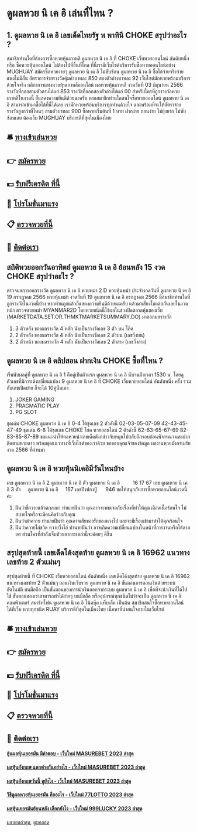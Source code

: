 # ดูผลหวย นิ เค อิ เล่นที่ไหน ?
## 1. ดูผลหวย นิ เค อิ เลขเด็ดไทยรัฐ พ พาทินี CHOKE สรุปว่าอะไร ?
สมาชิกท่านใดที่ต้องการซื้อหวยหุ้นเกาหลี ดูผลหวย นิ เค อิ ที่ CHOKE เว็บหวยออนไลน์ อันดับหนึ่ง หรือ ซื้อหวยหุ้นออนไลน์ ไม่ต้องไปที่อื่นที่ไกล ที่นี่เรามีเว็บไซต์บริการรับซื้อหวยออนไลน์อย่าง MUGHUAY สมัครซื้อหวยง่ายๆ ดูผลหวย นิ เค อิ ไม่ซับซ้อน ดูผลหวย นิ เค อิ ซื้อได้จ่ายจริงจ่ายแพงไม่มีอั้น อัตราการจ่ายรางวัลคุ้มค่าบาทละ 850 สองตัวล่างบาทละ 92 เว็บไซต์มักหวยพร้อมบริการด้วยใจจริง
กติกาการแทงหวยหุ้นเกาหลีออนไลน์
ผลหวยหุ้นเกาหลี งวดวันที่ 03 มิถุนายน 2566 รางวัลที่ออกสามตัวตรงได้แก่ 853 รางวัลที่ออกสองตัวล่างได้แก่ 00 สำหรับใครที่ถูกรางวัลหวยเกาหลีในงวดนี้ ก็แสดงความยินดีด้วยนะครับ หากสมาชิกท่านใดสนใจซื้อหวยออนไลน์ ดูผลหวย นิ เค อิ สามารถเข้ามาซื้อได้ที่นี่ได้เลย เรามักหวยพร้อมบริการทุกท่านด้วยใจ และพร้อมที่จะให้อัตราจ่ายรางวัลสูงกว่าที่ไหนๆ สามตัวบาทละ 900 ซื้อหวยเริ่มต้นที่ 1 บาท ฝากง่าย ถอนง่าย ไม่ยุ่งยาก ไม่ซับซ้อนเลย ต้องเว็บ MUGHUAY บริการดีที่สุดในเมืองไทย

## 🛎 [ทางเข้าเล่นหวย](https://bit.ly/3BG5bNw)
## 👉 [สมัครหวย](https://bit.ly/3BG5bNw)
## 💵 [รับฟรีเครดิต ที่นี้](https://bit.ly/3C3mvgS)
## 👑 [โปรโมชั่นมาแรง](https://bit.ly/3C3mvgS)
## 📋 [ตรวจหวยที่นี้](https://bit.ly/3C3mvgS)
## 📱 [ติดต่อเรา](https://bit.ly/3C3mvgS)

## สถิติหวยออกวันอาทิตย์ ดูผลหวย นิ เค อิ ย้อนหลัง 15 งวด CHOKE สรุปว่าอะไร ?
ตรวจผลการออกรางวัล ดูผลหวย นิ เค อิ หวยพม่า 2 D หวยหุ้นพม่า ประจำงวดวันที่ ดูผลหวย นิ เค อิ 19 กรกฏาคม 2566
หวยหุ้นพม่า งวดวันที่ 19 ดูผลหวย นิ เค อิ กรกฏาคม 2566 มีสมาชิกท่านใดที่ถูกรางวัลในงวดนี้บ้าง หากท่านถูกแล้วก็แสดงความยินดีด้วยนะครับ แล้วมาเสี่ยงโชคต่อกันเลยในงวดหน้า ตรวจหวยพม่า MYANMAR2D โดยหวยชนิดนี้ใช้ผลในช่วงปิดตลาดหุ้นของเว็บ (MARKETDATA.SET.OR.THMKTMARKETSUMMARY.DO) มาออกผลรางวัล
1. 3 ตัวหลัง ของผลรางวัล 4 หลัก นับเป็นรางวัลเลข 3 ตัว บน โต๊ด
2. 2 ตัวหลัง ของผลรางวัล 4 หลัก นับเป็นรางวัลเลข 2 ตัวบน (เลขวิ่งบน)
3. 2 ตัวหน้า ของผลรางวัล 4 หลัก นับเป็นรางวัลเลข 2 ตัวล่าง (เลขวิ่งล่าง)

## ดูผลหวย นิ เค อิ คลิปสอน ฝากเงิน CHOKE ซื้อที่ไหน ?
เริ่มนับผลคู่ที่ ดูผลหวย นิ เค อิ 1 คือคู่เปิดตัวแรก ดูผลหวย นิ เค อิ นับจนถึงเวลา 1530 น. โดยดูตัวเลขที่มีการเด้งเปลี่ยนแปลง 9 ดูผลหวย นิ เค อิ ที่ CHOKE เว็บหวยออนไลน์ อันดับหนึ่ง ครั้ง รวมกับเลขเปิดบ่าย ก็จะได้ 10คู่นั่นเอง
1. JOKER GAMING
2. PRAGMATIC PLAY
3. PG SLOT

ชุดเด่น CHOKE ดูผลหวย นิ เค อิ 0-4 ได้ชุดเลข 2 ตัวดังนี้
02-03-05-07-09
42-43-45-47-49
ชุดเด่น 6-8 ได้ชุดเลข CHOKE โชค หวยออนไลน์ 2 ตัวดังนี้
62-63-65-67-69
82-83-85-87-89
ขอแนะนำให้คอหวยนำเลขเด็ดดังกล่าวจับหมุนไปกลับอีกรอบก่อนพิจารณา และฝากติดตามหวยลาว พร้อมชุดแนวทางที่เว็บไซต์ของเราด้วย
ขอขอบคุณเจ้าของข้อมูล
ผลงานหวยมังกรเมรัยงวด 2566 ที่ผ่านมา


## ดูผลหวย นิ เค อิ หวยหุ้นนิเคอิมีวันไหนบ้าง
เลข ดูผลหวย นิ เค อิ 2 ดูผลหวย นิ เค อิ ตัว ดูผลหวย นิ เค อิ         16 17 67
เลข ดูผลหวย นิ เค อิ 3 ตัว     ดูผลหวย นิ เค อิ     167
เลขปิงปองปู่      946
ขอให้สนุกกับการซื้อหวยออนไลน์งวดนี้ค่ะ
1. ฝันว่าขี่ควายแล้วตกลงมา ทำนายฝันว่า คุณอาจจะพบเจอกับเรื่องที่ทำให้คุณเดือดเนื้อร้อนใจ ไม่สบายใจหรือจะมีคนคิดร้ายกับคุณ
2. ฝันว่าฆ่าควาย ทำนายฝันว่า คุณอาจเสียของรักของหวงไป และจะมีเรื่องเข้ามาทำให้คุณร้อนใจ
3. ฝันว่าควายไล่ขวิด ควายวิ่งไล่ ทำนายฝันว่า อาจเกิดความเปลี่ยนแปลงในหน้าที่การงานหรือได้ลาภยศ ส่วนใครที่กำลังเจ็บป่วยอาการเหล่านี้จะค่อยๆ ดีขึ้น

## สรุปสุดท้ายนี้ เลขเด็ดโค้งสุดท้าย ดูผลหวย นิ เค อิ 16962 แนวทางเลขท้าย 2 ตัวแม่นๆ
สรุปสุดท้ายนี้ ที่ CHOKE เว็บหวยออนไลน์ อันดับหนึ่ง เลขเด็ดโค้งสุดท้าย ดูผลหวย นิ เค อิ 16962 แนวทางเลขท้าย 2 ตัวแม่นๆ ถอนเงินเว็บรวย ดูผลหวย นิ เค อิ ขั้นตอนการถอนเงินด้วยระบบอัตโนมัติ บนมือถือ เป็นขั้นตอนของการนำเงินออกจากระบบ ดูผลหวย นิ เค อิ เพื่อที่จะนำเงินที่ได้ไปใช้ ขั้นตอนของเราสามารถทำได้ง่ายๆ บนมือถือ หรืออุปกรณ์ทุกชนิดไม่ว่าจะเป็น ดูผลหวย นิ เค อิ คอมพิวเตอร์ สมาร์ทโฟน ดูผลหวย นิ เค อิ โน้ตบุ๊ค แท็บเล็ต เป็นต้น สมาชิกสนใจซื้อหวยออนไลน์ได้ที่เว็บ หวยทุกชนิด RUAY บริการดีที่สุดในเมืองไทย
เนื้อหาที่น่าสนใจภายในเว็บไซต์

## 🛎 [ทางเข้าเล่นหวย](https://bit.ly/3BG5bNw)
## 👉 [สมัครหวย](https://bit.ly/3BG5bNw)
## 💵 [รับฟรีเครดิต ที่นี้](https://bit.ly/3C3mvgS)
## 👑 [โปรโมชั่นมาแรง](https://bit.ly/3C3mvgS)
## 📋 [ตรวจหวยที่นี้](https://bit.ly/3C3mvgS)
## 📱 [ติดต่อเรา](https://bit.ly/3C3mvgS)

#### [ลุ้นผลหุ้นเยอรมัน มีคำตอบ - เว็บใหม่ MASUREBET 2023 ล่าสุด](https://atom.io/themes/ลุ้นผลหุ้นเยอรมัน%20มีคำตอบ%20-%20เว็บใหม่%20masurebet%202023%20ล่าสุด)
#### [ผลหุ้นอังกฤษ แตกต่างกันอย่างไร - เว็บใหม่ MASUREBET 2023 ล่าสุด](https://atom.io/themes/ผลหุ้นอังกฤษ%20แตกต่างกันอย่างไร%20-%20เว็บใหม่%20masurebet%202023%20ล่าสุด)
#### [ผลหุ้นอังกฤษวันนี้ ดูยังไง - เว็บใหม่ MASUREBET 2023 ล่าสุด](https://atom.io/themes/ผลหุ้นอังกฤษวันนี้%20ดูยังไง%20-%20เว็บใหม่%20masurebet%202023%20ล่าสุด)
#### [วิธีดูผลหวยหุ้นเยอรมัน คืออะไร - เว็บใหม่ 77LOTTO 2023 ล่าสุด](https://atom.io/themes/วิธีดูผลหวยหุ้นเยอรมัน%20คืออะไร%20-%20เว็บใหม่%2077lotto%202023%20ล่าสุด)
#### [ผลหุ้นเยอรมันย้อนหลัง เลือกยังไง - เว็บใหม่ 999LUCKY 2023 ล่าสุด](https://atom.io/themes/ผลหุ้นเยอรมันย้อนหลัง%20เลือกยังไง%20-%20เว็บใหม่%20999lucky%202023%20ล่าสุด)

[ผลบอลล่าสุด](https://siamsport.tv "ผลบอลล่าสุด"), [ดูบอลสด](https://siamsport.tv/ดูบอลสด "ดูบอลสด")